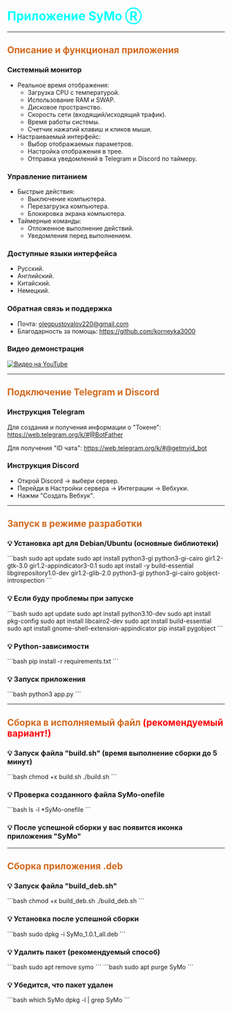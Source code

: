 <h1 style="color: aqua">
Приложение SyMo Ⓡ
</h1>

---------------------------------------------------------------------------------

<h2 style="color: chocolate">
Описание и функционал приложения
</h2> 

<h3>Системный монитор</h3>

- Реальное время отображения:
  - Загрузка CPU с температурой.
  - Использование RAM и SWAP.
  - Дисковое пространство.
  - Скорость сети (входящий/исходящий трафик).
  - Время работы системы.
  - Счетчик нажатий клавиш и кликов мыши.
- Настраиваемый интерфейс:
  - Выбор отображаемых параметров.
  - Настройка отображения в трее.
  - Отправка уведомлений в Telegram и Discord по таймеру.

<h3>Управление питанием</h3>

- Быстрые действия:
  - Выключение компьютера.
  - Перезагрузка компьютера.
  - Блокировка экрана компьютера.
- Таймерные команды:
  - Отложенное выполнение действий.
  - Уведомления перед выполнением.

<h3>Доступные языки интерфейса</h3>

- Русский.
- Английский.
- Китайский.
- Немецкий.

<h3>Обратная связь и поддержка</h3> 

- Почта: olegpustovalov220@gmail.com
- Благодарность за помощь: https://github.com/korneyka3000

<h3>Видео демонстрация</h3>

[![Видео на YouTube](https://img.youtube.com/vi/eNh-yalHPO0/0.jpg)](https://www.youtube.com/watch?v=eNh-yalHPO0)

---------------------------------------------------------------------------------

<h2 style="color: chocolate">
Подключение Telegram и Discord
</h2>

<h3>Инструкция Telegram</h3>

Для создания и получения информации о "Токене": https://web.telegram.org/k/#@BotFather

Для получения "ID чата": https://web.telegram.org/k/#@getmyid_bot

<h3>Инструкция Discord</h3>

- Открой Discord → выбери сервер.
- Перейди в Настройки сервера → Интеграции → Вебхуки.
- Нажми "Создать Вебхук".

---------------------------------------------------------------------------------

<h2 style="color: chocolate">
Запуск в режиме разработки
</h2>

<h3>💡 Установка apt для Debian/Ubuntu (основные библиотеки)</h3>
```bash
sudo apt update
sudo apt install python3-gi python3-gi-cairo gir1.2-gtk-3.0 gir1.2-appindicator3-0.1
sudo apt install -y build-essential libgirepository1.0-dev gir1.2-glib-2.0 python3-gi python3-gi-cairo gobject-introspection
```

<h3>💡 Если буду проблемы при запуске</h3>
```bash
sudo apt update
sudo apt install python3.10-dev
sudo apt install pkg-config
sudo apt install libcairo2-dev
sudo apt install build-essential
sudo apt install gnome-shell-extension-appindicator
pip install pygobject
```

<h3>💡 Python-зависимости</h3>
```bash
pip install -r requirements.txt
```

<h3>💡 Запуск приложения</h3>
```bash
python3 app.py
```

---------------------------------------------------------------------------------

<h2 style="color: chocolate">
    Сборка в исполняемый файл 
    <span style="color: red">(рекомендуемый вариант!)</span>
</h2>


<h3>💡 Запуск файла "build.sh" (время выполнение сборки до 5 минут)</h3>
```bash
chmod +x build.sh
./build.sh
```

<h3>💡 Проверка созданного файла SyMo-onefile</h3>
```bash
ls -l *SyMo-onefile
```

<h3>💡 После успешной сборки у вас появится иконка приложения "SyMo"</h3>

---------------------------------------------------------------------------------

<h2 style="color: chocolate">
Сборка приложения .deb
</h2>


<h3>💡 Запуск файла "build_deb.sh"</h3>
```bash
chmod +x build_deb.sh
./build_deb.sh
```

<h3>💡 Установка после успешной сборки</h3>
```bash
sudo dpkg -i SyMo_1.0.1_all.deb
```

<h3>💡 Удалить пакет (рекомендуемый способ)</h3>
```bash
sudo apt remove symo
```
```bash
sudo apt purge SyMo
```

<h3>💡 Убедится, что пакет удален</h3>
```bash
which SyMo
dpkg -l | grep SyMo
```

